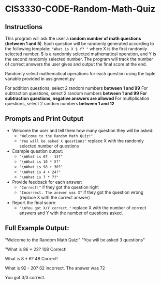 # CIS3330-CODE-Random-Math-Quiz

## Instructions
This program will ask the user a **random number of math questions (between 1 and 5)**. Each question will be randomly generated according to the following template: `"What is X $ Y? "` where X is the first randomly selected number, $ is a randomly selected mathematical operation, and Y is the second randomly selected number. The program will track the number of correct answers the user gives and output the final score at the end.

Randomly select mathematical operations for each question using the tuple variable provided in assignment.py

For addition questions, select 2 random numbers **between 1 and 99**
For subtraction questions, select 2 random numbers **between 1 and 99**
    **For subtraction questions, negative answers are allowed**
For multiplication questions, select 2 random numbers **between 1 and 12** 

## Prompts and Print Output
* Welcome the user and tell them how many question they will be asked:
  * `"Welcome to the Random Math Quiz!"`
  * `"You will be asked X questions"` replace X with the randomly selected number of questions
* Example question output:
  * `"\nWhat is 67 - 13?"`
  * `"\nWhat is 10 * 5?"`
  * `"\nWhat is 98 + 30?"`
  * `"\nWhat is 4 + 24?"`
  * `"\nWhat is 7 * 7?"`
* Provide feedback for each answer:
  * `"Correct!"` if they got the question right
  * `"Incorrect. The answer was X"` if they got the question wrong (replace X with the correct answer)
* Report the final score:
  * `"\nYou got X/Y correct."` replace X with the number of correct answers and Y with the number of questions asked.

## Full Example Output:

"Welcome to the Random Math Quiz!"
"You will be asked 3 questions"

"What is 86 + 22? 108
Correct!

What is 8 * 6? 48
Correct!

What is 92 - 20? 62
Incorrect. The answer was 72

You got 3/3 correct.
